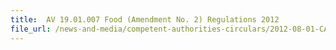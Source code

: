```yaml
---
title:  AV 19.01.007 Food (Amendment No. 2) Regulations 2012 
file_url: /news-and-media/competent-authorities-circulars/2012-08-01-CA.pdf
---
```

